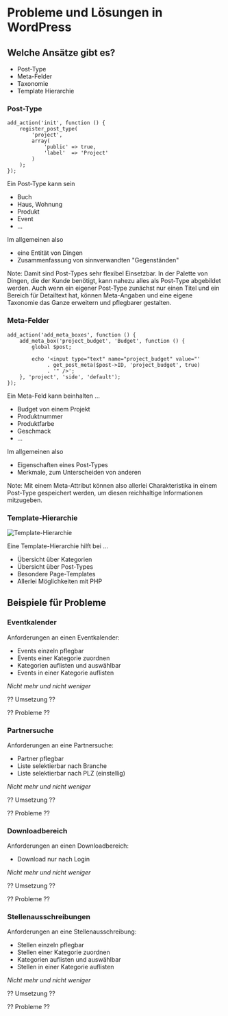 # Probleme und Lösungen in WordPress



## Welche Ansätze gibt es?


- Post-Type
- Meta-Felder
- Taxonomie
- Template Hierarchie


### Post-Type

    add_action('init', function () {
        register_post_type(
            'project',
            array(
                'public' => true,
                'label'  => 'Project'
            )
        );
    });


Ein Post-Type kann sein

- Buch
- Haus, Wohnung
- Produkt
- Event
- ...


Im  allgemeinen also

- eine Entität von Dingen
- Zusammenfassung von sinnverwandten "Gegenständen"

Note: Damit sind Post-Types sehr flexibel Einsetzbar.
In der Palette von Dingen, die der Kunde benötigt,
kann nahezu alles als Post-Type abgebildet werden.
Auch wenn ein eigener Post-Type zunächst nur einen Titel
und ein Bereich für Detailtext hat,
können Meta-Angaben
und eine eigene Taxonomie das Ganze erweitern
und pflegbarer gestalten.


### Meta-Felder

    add_action('add_meta_boxes', function () {
        add_meta_box('project_budget', 'Budget', function () {
            global $post;
            
            echo '<input type="text" name="project_budget" value="'
                 . get_post_meta($post->ID, 'project_budget', true) 
                 . '" />';
        }, 'project', 'side', 'default');
    });


Ein Meta-Feld kann beinhalten ...

- Budget von einem Projekt
- Produktnummer
- Produktfarbe
- Geschmack
- ...


Im allgemeinen also

- Eigenschaften eines Post-Types
- Merkmale, zum Unterscheiden von anderen

Note: Mit einem Meta-Attribut können also allerlei Charakteristika
in einem Post-Type gespeichert werden,
um diesen reichhaltige Informationen mitzugeben.


### Template-Hierarchie


![Template-Hierarchie](http://codex.wordpress.org/images/1/18/Template_Hierarchy.png)


Eine Template-Hierarchie hilft bei ...

- Übersicht über Kategorien
- Übersicht über Post-Types
- Besondere Page-Templates
- Allerlei Möglichkeiten mit PHP



## Beispiele für Probleme


### Eventkalender


Anforderungen an einen Eventkalender:

- Events einzeln pflegbar
- Events einer Kategorie zuordnen
- Kategorien auflisten und auswählbar
- Events in einer Kategorie auflisten

*Nicht mehr und nicht weniger*


?? Umsetzung ??


?? Probleme ??


### Partnersuche


Anforderungen an eine Partnersuche:

- Partner pflegbar
- Liste selektierbar nach Branche
- Liste selektierbar nach PLZ (einstellig)

*Nicht mehr und nicht weniger*


?? Umsetzung ??


?? Probleme ??


### Downloadbereich


Anforderungen an einen Downloadbereich:

- Download nur nach Login

*Nicht mehr und nicht weniger*


?? Umsetzung ??


?? Probleme ??


### Stellenausschreibungen


Anforderungen an eine Stellenausschreibung:

- Stellen einzeln pflegbar
- Stellen einer Kategorie zuordnen
- Kategorien auflisten und auswählbar
- Stellen in einer Kategorie auflisten

*Nicht mehr und nicht weniger*


?? Umsetzung ??


?? Probleme ??
